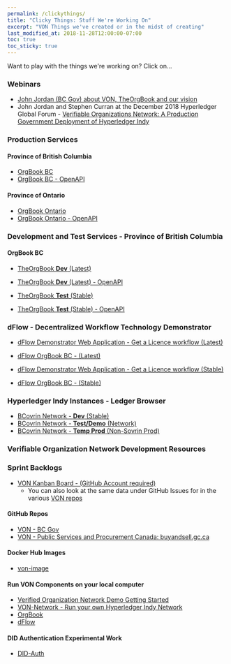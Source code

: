 ```yaml
---
permalink: /clickythings/
title: "Clicky Things: Stuff We're Working On"
excerpt: "VON Things we've created or in the midst of creating"
last_modified_at: 2018-11-28T12:00:00-07:00
toc: true
toc_sticky: true
---
```


Want to play with the things we're working on?  Click on...

### Webinars
* [John Jordan (BC Gov) about VON, TheOrgBook and our vision](https://bc-von.s3.amazonaws.com/2018-06-VON-Webinar-for-Sovrin-Indy-Community.mp4)
* John Jordan and Stephen Curran at the December 2018 Hyperledger Global Forum - [Verifiable Organizations Network: A Production Government Deployment of Hyperledger Indy](https://www.youtube.com/watch?v=g19VNv3DAd0)

### Production Services 

#### Province of British Columbia
* [OrgBook BC](https://orgbook.gov.bc.ca)
* [OrgBook BC - OpenAPI](https://www.orgbook.gov.bc.ca/api/)

#### Province of Ontario
* [OrgBook Ontario](https://www.von.gov.on.ca)
* [OrgBook Ontario - OpenAPI](https://www.von.gov.on.ca/api/)

### Development and Test Services - Province of British Columbia

#### OrgBook BC
* [TheOrgBook **Dev** (Latest)](https://dev.orgbook.gov.bc.ca/)
* [TheOrgBook **Dev** (Latest) - OpenAPI](https://dev.orgbook.gov.bc.ca/api/)

* [TheOrgBook **Test** (Stable)](https://test.orgbook.gov.bc.ca/)
* [TheOrgBook **Test** (Stable) - OpenAPI](https://test.orgbook.gov.bc.ca/api/)

### dFlow - Decentralized Workflow Technology Demonstrator 

* [dFlow Demonstrator Web Application - Get a Licence workflow (Latest)](https://dev-dflow.orgbook.gov.bc.ca)
* [dFlow OrgBook BC - (Latest)](https://dev-demo.orgbook.gov.bc.ca)

* [dFlow Demonstrator Web Application - Get a Licence workflow (Stable)](https://dflow.orgbook.gov.bc.ca)
* [dFlow OrgBook BC - (Stable)](https://demo.orgbook.gov.bc.ca)


### Hyperledger Indy Instances - Ledger Browser
* [BCovrin Network - **Dev** (Stable)](http://159.89.115.24)
* [BCovrin Network - **Test/Demo** (Network)](http://138.197.138.255/)
* [BCovrin Network - **Temp Prod** (Non-Sovrin Prod)](http://159.203.24.151/)


### Verifiable Organization Network Development Resources

### Sprint Backlogs
* [VON Kanban Board - (GitHub Account required)](https://app.zenhub.com/workspace/o/bcgov/von/boards)
    * You can also look at the same data under GitHub Issues for in the various [VON repos](https://github.com/topics/verifiable-organizations-network)


#### GitHub Repos
* [VON - BC Gov](https://github.com/topics/verifiable-organizations-network)
* [VON - Public Services and Procurement Canada: buyandsell.gc.ca](https://github.com/PSPC-SPAC-buyandsell)

#### Docker Hub Images
* [von-image](https://hub.docker.com/r/bcgovimages/von-image/)

#### Run VON Components on your local computer
* [Verified Organization Network Demo Getting Started](https://github.com/bcgov/TheOrgBook/blob/master/docker/README.md#running-a-complete-provisional-von-network)
* [VON-Network - Run your own Hyperledger Indy Network](https://github.com/bcgov/von-network)
* [OrgBook](https://github.com/bcgov/TheOrgBook)
* [dFlow](https://github.com/bcgov/permitify)

#### DID Authentication Experimental Work
* [DID-Auth](https://github.com/topics/did-auth)
